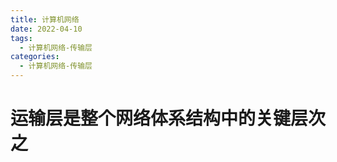 ```yaml
---
title: 计算机网络
date: 2022-04-10
tags:
  - 计算机网络-传输层
categories:
  - 计算机网络-传输层
---
```


# 运输层是整个网络体系结构中的关键层次之
